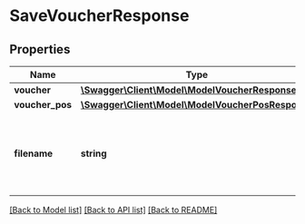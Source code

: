 # SaveVoucherResponse

## Properties
Name | Type | Description | Notes
------------ | ------------- | ------------- | -------------
**voucher** | [**\Swagger\Client\Model\ModelVoucherResponse**](ModelVoucherResponse.md) |  | [optional] 
**voucher_pos** | [**\Swagger\Client\Model\ModelVoucherPosResponse**](ModelVoucherPosResponse.md) |  | [optional] 
**filename** | **string** | Filename of a previously upload file which should be attached. | [optional] 

[[Back to Model list]](../../README.md#documentation-for-models) [[Back to API list]](../../README.md#documentation-for-api-endpoints) [[Back to README]](../../README.md)

